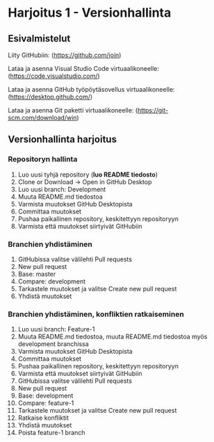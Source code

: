 # Harjoitus 1 - Versionhallinta
## Esivalmistelut
Liity GitHubiin: (https://github.com/join)

Lataa ja asenna Visual Studio Code virtuaalikoneelle: (https://code.visualstudio.com/)

Lataa ja asenna GitHub työpöytäsovellus virtuaalikoneelle: (https://desktop.github.com/)

Lataa ja asenna Git paketti virtuaalikoneelle: (https://git-scm.com/download/win)

## Versionhallinta harjoitus
### Repositoryn hallinta
1. Luo uusi tyhjä repository (__luo README tiedosto__)
2. Clone or Download -> Open in GitHub Desktop
3. Luo uusi branch: Development
4. Muuta README.md tiedostoa
5. Varmista muutokset GitHub Desktopista
6. Committaa muutokset
7. Pushaa paikallinen repository, keskitettyyn repositoryyn
8. Varmista että muutokset siirtyivät GitHubiin

### Branchien yhdistäminen
1. GitHubissa valitse välilehti Pull requests
2. New pull request
3. Base: master
4. Compare: development
5. Tarkastele muutokset ja valitse Create new pull request
6. Yhdistä muutokset

### Branchien yhdistäminen, konfliktien ratkaiseminen
1. Luo uusi branch: Feature-1
2. Muuta README.md tiedostoa, muuta README.md tiedostoa myös development branchissa
3. Varmista muutokset GitHub Desktopista
4. Committaa muutokset
5. Pushaa paikallinen repository, keskitettyyn repositoryyn
6. Varmista että muutokset siirtyivät GitHubiin
7. GitHubissa valitse välilehti Pull requests
8. New pull request
9. Base: development
10. Compare: feature-1
11. Tarkastele muutokset ja valitse Create new pull request
12. Ratkaise konfliktit
13. Yhdistä muutokset
14. Poista feature-1 branch